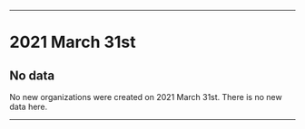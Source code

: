 
***

# 2021 March 31st

## No data

No new organizations were created on 2021 March 31st. There is no new data here.

***
